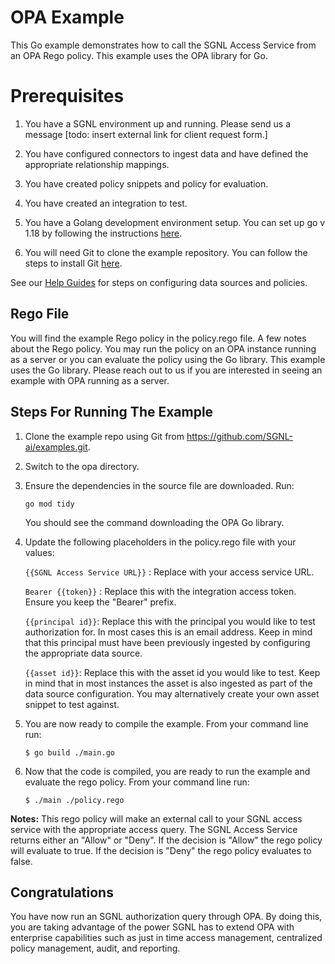 # OPA Example
This Go example demonstrates how to call the SGNL Access Service from an OPA Rego policy. This example uses the OPA library for Go.


# Prerequisites
1. You have a SGNL environment up and running. Please send us a message [todo: insert external link for client request form.]
 
2. You have configured connectors to ingest data and have defined the appropriate relationship mappings.
 
3. You have created policy snippets and policy for evaluation.
 
4. You have created an integration to test.
 
5. You have a Golang development environment setup. You can set up go v 1.18 by following the instructions [here](https://go.dev/doc/install).
 
6. You will need Git to clone the example repository. You can follow the steps to install Git [here](https://github.com/git-guides/install-git).


See our [Help Guides](https://support.sgnl.ai) for steps on configuring data sources and policies.


## Rego File
You will find the example Rego policy in the policy.rego file. A few notes about the Rego policy. You may run the policy on an OPA instance running as a server or you can evaluate the policy using the Go library. This example uses the Go library. Please reach out to us if you are interested in seeing an example with OPA running as a server.


## Steps For Running The Example


1. Clone the example repo using Git from https://github.com/SGNL-ai/examples.git.


2. Switch to the opa directory.


3. Ensure the dependencies in the source file are downloaded. Run:
 
   ```go mod tidy```


   You should see the command downloading the OPA Go library.


4. Update the following placeholders in the policy.rego file with your values:


   ```{{SGNL Access Service URL}}``` : Replace with your access service URL.

   ```Bearer {{token}}``` : Replace this with the integration access token. Ensure you keep the "Bearer" prefix.

   ```{{principal id}}```: Replace this with the principal you would like to test authorization for. In most cases this is an email address. Keep in mind that this principal must have been previously ingested by configuring the appropriate data source.

   ```{{asset id}}```: Replace this with the asset id you would like to test. Keep in mind that in most instances the asset is also ingested as part of the data source configuration. You may alternatively create your own asset snippet to test against.

5. You are now ready to compile the example. From your command line run:


   ```$ go build ./main.go```


6. Now that the code is compiled, you are ready to run the example and evaluate the rego policy. From your command line run:

    ```$ ./main ./policy.rego```

**Notes:** This rego policy will make an external call to your SGNL access service with the appropriate access query. The SGNL Access Service returns either an "Allow" or "Deny". If the decision is "Allow" the rego policy will evaluate to true. If the decision is "Deny" the rego policy evaluates to false.


## Congratulations
You have now run an SGNL authorization query through OPA. By doing this, you are taking advantage of the power SGNL has to extend OPA with enterprise capabilities such as just in time access management, centralized policy management, audit, and reporting.



